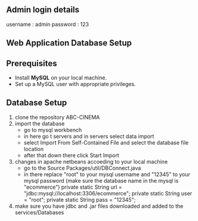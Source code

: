 ## Admin login details

username : admin
password : 123

## Web Application Database Setup

## Prerequisites
- Install **MySQL** on your local machine.
- Set up a MySQL user with appropriate privileges.

## Database Setup
1. clone the repository ABC-CINEMA
2. import the database
     -  go to mysql workbench
     -  in here go t servers and in servers select data import
     -  select Import From Self-Contained File and select the database file location
     -  after that down there click Start Import
3. changes in apache netbeans accoeding to your local machine
     - go to the Source Packages/util/DBConnect.java
     - in there replace "root" to your mysql username and "12345" to your mysql password (make sure the database name in the mysql is "ecommerce") 
           private static String url = "jdbc:mysql://localhost:3306/ecommerce"; 
           private static String user = "root";
           private static String pass = "12345";
4. make sure you have jdbc and .jar files downloaded and added to the services/Databases
